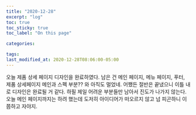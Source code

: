 ```yaml
---
title: "2020-12-28"
excerpt: "log"
toc: true
toc_sticky: true
toc_label: "On this page"

categories:

tags:
last_modified_at: 2020-12-28T08:06:00-05:00
---
```


오늘 제품 상세 페이지 디자인을 완료하였다.
남은 건 메인 페이지, 메뉴 페이지, 푸터, 제품 상세페이지 메인과 스펙 부분??
와 아직도 멀었네.
어쨌든 절반은 끝냈으니 이틀 내로 디자인은 완료될 거 같다.
하필 제일 어려운 부분들만 남아서 진도가 나가지 않는다.
오늘 메인 페이지까지는 하려 했는데 도저히 아이디어가 떠오르지 않고 넘 피곤하니 이쯤하고 자야지.
